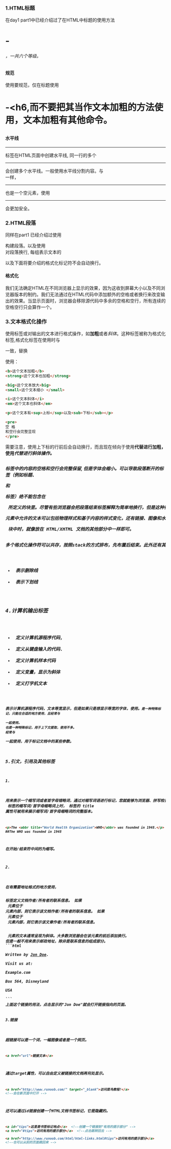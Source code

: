 ### 1.HTML标题
在day1 part1中已经介绍过了在HTML<body></body>中标题的使用方法<h1>-<h6>，一共六个等级。

#### 规范
使用要规范，仅在标题使用<h1>-<h6,而不要把其当作文本加粗的方法使用，文本加粗有其他命令。

#### 水平线
<hr>标签在HTML页面中创建水平线, 同一行的多个<hr>会创建多个水平线。一般使用水平线分割内容。与<br>一样，<hr>也是一个空元素，使用<hr>会更加安全。

### 2.HTML段落
同样在part1 已经介绍过使用<p></p>构建段落。以及使用<br>对段落换行, 每组表示文本的<p></p>以及下面将要介绍的格式化标记符不会自动换行。

#### 格式化
我们无法确定HTML在不同浏览器上显示的效果，因为这收到屏幕大小以及不同浏览器版本的制约。我们无法通过在HTML代码中添加额外的空格或者换行来改变输出的效果。当显示页面时，浏览器会移除源代码中多余的空格和空行，所有连续的空格空行只会算作一个。

### 3.文本格式化操作
使用标签<b></b>或<i></i>对输出的文本进行格式操作，如**加粗**或者*斜体*。这种标签被称为格式化标签,格式化标签在使用时与<p></p>一致，替换<p></p>使用：
```html
<b>这个文本加粗</b>
<strong>这个文本也加粗</strong>

<big>这个文本放大<big>
<small>这个文本缩小 </small>

<i>这个文本斜体</i>
<em>这个文本也斜体</em>

<p>这个文本有<sup>上标</sup>以及<sub>下标</sub></p> 

<pre>
空 格
和空行会完整显现
</pre>
```
需要注意，使用上下标的行前后会自动换行，而且现在倾向于使用<strong>代替<b>进行加粗，使用<em>代替<i>进行斜体操作。
<pre></pre>标签中的内容的空格和空行会完整保留, 但是字体会缩小。可以导致段落断开的标签（例如标题、<p> 和 <address> 标签）绝不能包含在 <pre> 所定义的块里。尽管有些浏览器会把段落结束标签解释为简单地换行，但是这种行为在所有浏览器上并不都是一样的。<pre>元素中允许的文本可以包括物理样式和基于内容的样式变化，还有链接、图像和水平分隔线。当把其他标签（比如 <a> 标签）放到 <pre> 块中时，就像放在 HTML/XHTML 文档的其他部分中一样即可。
多个格式化操作符可以共存，按照stack的方式排布，先布置后结束。此外还有其他格式化控制符：
* <del></del> 表示删除线
* <ins></ins> 表示下划线

### 4.计算机输出标签
* <code></code> 定义计算机源程序代码,
* <kbd></kbd> 定义从键盘输入的代码.
* <samp></samp> 定义计算机样本代码
* <var></var> 定义变量，显示为斜体
* <tt></tt> 定义打字机文本

<code>表示计算机源程序代码，文本等宽显示，但是如果只是想显示等宽的字体，使用<tt>。<code>是一种特殊标记，只能在合适的地方使用，且经常与<pre>一起使用。
<samp>也是一种特殊标记，用于上下文提取，使用不多。
<var>经常与<code><pre>一起使用，用于标记文档中的某些参数。

### 5.引文，引用及其他标签
##### 1.<abbr>
<abbr>用来表示一个缩写词或者首字母错略词，通过对缩写词语进行标记，您就能够为浏览器、拼写检查程序、翻译系统以及搜索引擎分度器提供有用的信息。某些浏览器中，当您把鼠标移至带有 <abbr> 标签的缩写词/首字母缩略词上时，<abbr> 标签的 title 属性可被用来展示缩写词/首字母缩略词的完整版本。

```html
<p>The <abbr title="World Health Organization">WHO</abbr> was founded in 1948.</p>
##The WHO was founded in 1948
```
在开始/结束符中间的为缩写。

##### 2.<address>
在有需要地址格式的地方使用，<address> 标签定义文档作者/所有者的联系信息。
如果 <address> 元素位于 <body> 元素内部，则它表示该文档作者/所有者的联系信息。
如果 <address> 元素位于 <article> 元素内部，则它表示该文章作者/所有者的联系信息。
<address> 元素的文本通常呈现为斜体。大多数浏览器会在该元素的前后添加换行。
但是<addresss>一般不用来表示邮政地址，除非是联系信息的组成部分。
```html
<address>
Written by <a href="mailto:webmaster@example.com">Jon Doe</a>.<br> 
Visit us at:<br>
Example.com<br>
Box 564, Disneyland<br>
USA
</address>
```
上面这个链接的用法，点击显示的"Jon Doe"就会打开链接指向的页面。

##### 3.链接
超链接可以是一个词，一幅图像或者是一个网页。
```html
<a href="url">链接文本</a>
```
通过**target**属性，可以自由定义被链接的文档再何处显示。
```html
<a href="http://www.runoob.com/" target="_blank">访问菜鸟教程!</a> 
<!--会在新页面中打开 -->
```
还可以通过**id**链接创建一个HTML文档书签标记，它是隐藏的。
```html
<a id="tips">这里是书签标记地点</a>  <!--创建一个链接到“有用的提示部分” -->
<a href="#tips">访问有用的提示部分</a>  <!--点击跳转回去 -->

<a href="http://www.runoob.com/html/html-links.html#tips">访问有用的提示部分</a>
<!--也可以从别的页面跳回来 -->
```

